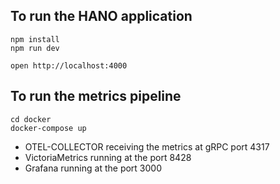 ## To run the HANO application
```
npm install
npm run dev
```

```
open http://localhost:4000
```

## To run the metrics pipeline

```
cd docker
docker-compose up
```

- OTEL-COLLECTOR receiving the metrics at gRPC port 4317
- VictoriaMetrics running at the port 8428
- Grafana running at the port 3000
